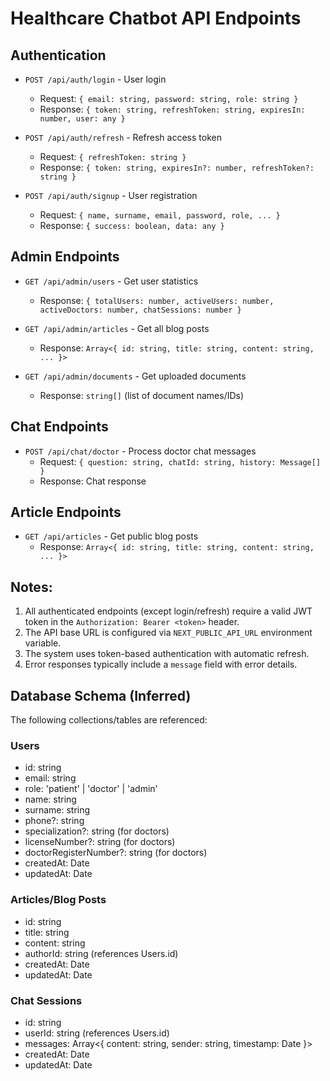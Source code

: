 # Healthcare Chatbot API Endpoints

## Authentication
- `POST /api/auth/login` - User login
  - Request: `{ email: string, password: string, role: string }`
  - Response: `{ token: string, refreshToken: string, expiresIn: number, user: any }`

- `POST /api/auth/refresh` - Refresh access token
  - Request: `{ refreshToken: string }`
  - Response: `{ token: string, expiresIn?: number, refreshToken?: string }`

- `POST /api/auth/signup` - User registration
  - Request: `{ name, surname, email, password, role, ... }`
  - Response: `{ success: boolean, data: any }`

## Admin Endpoints
- `GET /api/admin/users` - Get user statistics
  - Response: `{ totalUsers: number, activeUsers: number, activeDoctors: number, chatSessions: number }`

- `GET /api/admin/articles` - Get all blog posts
  - Response: `Array<{ id: string, title: string, content: string, ... }>`

- `GET /api/admin/documents` - Get uploaded documents
  - Response: `string[]` (list of document names/IDs)

## Chat Endpoints
- `POST /api/chat/doctor` - Process doctor chat messages
  - Request: `{ question: string, chatId: string, history: Message[] }`
  - Response: Chat response

## Article Endpoints
- `GET /api/articles` - Get public blog posts
  - Response: `Array<{ id: string, title: string, content: string, ... }>`

## Notes:
1. All authenticated endpoints (except login/refresh) require a valid JWT token in the `Authorization: Bearer <token>` header.
2. The API base URL is configured via `NEXT_PUBLIC_API_URL` environment variable.
3. The system uses token-based authentication with automatic refresh.
4. Error responses typically include a `message` field with error details.

## Database Schema (Inferred)
The following collections/tables are referenced:

### Users
- id: string
- email: string
- role: 'patient' | 'doctor' | 'admin'
- name: string
- surname: string
- phone?: string
- specialization?: string (for doctors)
- licenseNumber?: string (for doctors)
- doctorRegisterNumber?: string (for doctors)
- createdAt: Date
- updatedAt: Date

### Articles/Blog Posts
- id: string
- title: string
- content: string
- authorId: string (references Users.id)
- createdAt: Date
- updatedAt: Date

### Chat Sessions
- id: string
- userId: string (references Users.id)
- messages: Array<{ content: string, sender: string, timestamp: Date }>
- createdAt: Date
- updatedAt: Date